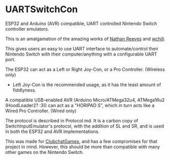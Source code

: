# UARTSwitchCon
ESP32 and Arduino (AVR) compatible, UART controlled Nintendo Switch controller emulators.


This is an amalgamation of the amazing works of [Nathan Reeves](https://github.com/NathanReeves/BlueCubeMod) and [wchill](https://github.com/wchill/SwitchInputEmulator).

This gives users an easy to use UART interface to automate/control their Nintendo Switch with their computer/anything with a configurable UART port.

The ESP32 can act as a Left or Right Joy-Con, or a Pro Controller. (Wireless only)

- Left Joy-Con is the recommended usage, as it has the least amount of fiddlyness.

A compatible USB-enabled AVR (Arduino Micro/ATMega32u4, ATMega16u2 (HoodLoader2? :3)) can act as a "HORIPAD S", which in turn acts like a Wired Pro Controller. (Wired only)

The protocol is described in Protocol.md. It is a carbon copy of SwitchInputEmulator's protocol, with the addition of SL and SR, and is used in both the ESP32 and AVR implementations. 

This was made for [ClubchatGames](https://github.com/nullstalgia/ClubchatGames), and has a few compromises for that project in mind. However, this should be more than compatible with many other games on the Nintendo Switch.